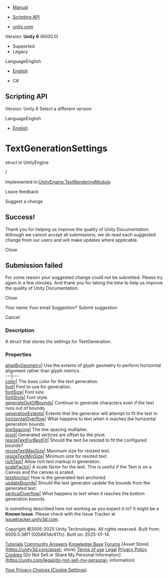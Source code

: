 [ ]()

  * [Manual](../Manual/index.html)
  * [Scripting API](../ScriptReference/index.html)

  * [unity.com](https://unity.com/)

Version: **Unity 6** (6000.0)

  * Supported
  * Legacy

LanguageEnglish

  * [English]()

  * C#

[ ](https://docs.unity3d.com)

## Scripting API

Version: Unity 6 Select a different version

LanguageEnglish

  * [English]()

# TextGenerationSettings

struct in UnityEngine

/

Implemented
in:[UnityEngine.TextRenderingModule](UnityEngine.TextRenderingModule.html)

Leave feedback

Suggest a change

## Success!

Thank you for helping us improve the quality of Unity Documentation. Although
we cannot accept all submissions, we do read each suggested change from our
users and will make updates where applicable.

Close

## Submission failed

For some reason your suggested change could not be submitted. Please <a>try
again</a> in a few minutes. And thank you for taking the time to help us
improve the quality of Unity Documentation.

Close

Your name Your email Suggestion* Submit suggestion

Cancel

[ ]()

### Description

A struct that stores the settings for TextGeneration.

### Properties

[alignByGeometry](TextGenerationSettings-alignByGeometry.html)| Use the
extents of glyph geometry to perform horizontal alignment rather than glyph
metrics.  
---|---  
[color](TextGenerationSettings-color.html)| The base color for the text
generation.  
[font](TextGenerationSettings-font.html)| Font to use for generation.  
[fontSize](TextGenerationSettings-fontSize.html)| Font size.  
[fontStyle](TextGenerationSettings-fontStyle.html)| Font style.  
[generateOutOfBounds](TextGenerationSettings-generateOutOfBounds.html)|
Continue to generate characters even if the text runs out of bounds.  
[generationExtents](TextGenerationSettings-generationExtents.html)| Extents
that the generator will attempt to fit the text in.  
[horizontalOverflow](TextGenerationSettings-horizontalOverflow.html)| What
happens to text when it reaches the horizontal generation bounds.  
[lineSpacing](TextGenerationSettings-lineSpacing.html)| The line spacing
multiplier.  
[pivot](TextGenerationSettings-pivot.html)| Generated vertices are offset by
the pivot.  
[resizeTextForBestFit](TextGenerationSettings-resizeTextForBestFit.html)|
Should the text be resized to fit the configured bounds?  
[resizeTextMaxSize](TextGenerationSettings-resizeTextMaxSize.html)| Maximum
size for resized text.  
[resizeTextMinSize](TextGenerationSettings-resizeTextMinSize.html)| Minimum
size for resized text.  
[richText](TextGenerationSettings-richText.html)| Allow rich text markup in
generation.  
[scaleFactor](TextGenerationSettings-scaleFactor.html)| A scale factor for the
text. This is useful if the Text is on a Canvas and the canvas is scaled.  
[textAnchor](TextGenerationSettings-textAnchor.html)| How is the generated
text anchored.  
[updateBounds](TextGenerationSettings-updateBounds.html)| Should the text
generator update the bounds from the generated text.  
[verticalOverflow](TextGenerationSettings-verticalOverflow.html)| What happens
to text when it reaches the bottom generation bounds.  
  
Is something described here not working as you expect it to? It might be a
**Known Issue**. Please check with the Issue Tracker at
[issuetracker.unity3d.com](https://issuetracker.unity3d.com).

Copyright ©2005-2025 Unity Technologies. All rights reserved. Built from:
6000.0.36f1 (02b661dc617c). Built on: 2025-01-14.

[Tutorials](https://unity3d.com/learn) [Community
Answers](https://answers.unity3d.com) [Knowledge
Base](https://support.unity3d.com/hc/en-us)
[Forums](https://forum.unity3d.com) [Asset Store](https://unity3d.com/asset-
store) [Terms of use](https://docs.unity3d.com/Manual/TermsOfUse.html)
[Legal](https://unity.com/legal) [Privacy
Policy](https://unity.com/legal/privacy-policy)
[Cookies](https://unity.com/legal/cookie-policy) [Do Not Sell or Share My
Personal Information](https://unity.com/legal/do-not-sell-my-personal-
information)

[Your Privacy Choices (Cookie Settings)](javascript:void\(0\);)

